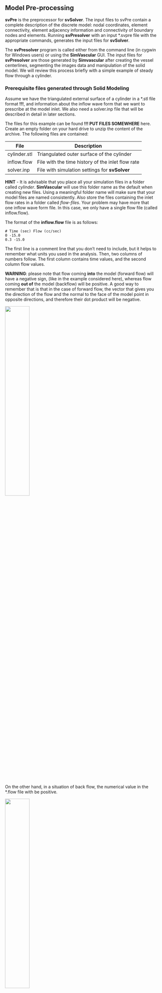 ## Model Pre-processing

**svPre** is the preprocessor for **svSolver**. The input files to svPre contain a complete description of the discrete model: nodal coordinates, element connectivity, element adjacency information and connectivity of boundary nodes and elements. Running **svPresolver** with an input \*.svpre file with the appropriate commands, generates the input files for **svSolver**.

The **svPresolver** program is called either from the command line (in cygwin for Windows users) or using the **SimVascular** GUI. The input files for **svPresolver** are those generated by **Simvascular** after creating the vessel centerlines, segmenting the images data and manipulation of the solid model. We will review this process briefly with a simple example of steady flow through a cylinder.

### Prerequisite files generated through Solid Modeling

Assume we have the triangulated external surface of a cylinder in a \*.stl file format **!!!**, and information about the inflow wave form that we want to prescribe at the model inlet. We also need a solver.inp file that will be described in detail in later sections.

The files for this example can be found **!!! PUT FILES SOMEWHERE** here. Create an empty folder on your hard drive to unzip the content of the archive. The following files are contained:

<table class="table table-bordered">
<thead>
<tr>
  <th>File</th>
  <th>Description</th>
</tr>
</thead>
<tr>
  <td>cylinder.stl</td>
  <td>Triangulated outer surface of the cylinder</td>
</tr>
<tr>
  <td>inflow.flow</td>
  <td>File with the time history of the inlet flow rate</td>
</tr>
<tr>
  <td>solver.inp</td>
  <td>File with simulation settings for <b>svSolver</b></td>
</tr>
</table>

**HINT** - It is advisable that you place all your simulation files in a folder called _cylinder_. **SimVascular** will use this folder name as the default when creating new files. Using a meaningful folder name will make sure that your model files are named consistently. Also store the files containing the inlet flow rates in a folder called _flow-files_. Your problem may have more that one inflow wave form file. In this case, we only have a single flow file (called inflow.flow).

The format of the **inflow.flow** file is as follows:

~~~
# Time (sec) Flow (cc/sec)
0 -15.0
0.3 -15.0
~~~

The first line is a comment line that you don’t need to include, but it helps to remember what units you used in the analysis. Then, two columns of numbers follow. The first column contains time values, and the second column flow values.

**WARNING**: please note that flow coming **into** the model (forward flow) will have a negative sign, (like in the example considered here), whereas flow coming **out of** the model (backflow) will be positive. A good way to remember that is that in the case of forward flow, the vector that gives you the direction of the flow and the normal to the face of the model point in opposite directions, and therefore their dot product will be negative.

<img src="documentation/flowsolver/imgs/Fig_04.png" width="40%" align="centre">

On the other hand, in a situation of back flow,  the numerical value in the \*.flow file with be positive. 

<img src="documentation/flowsolver/imgs/Fig_05.png" width="40%" align="centre">

In this problem, since we are running a steady case, our physical time goes from 0.0 to 0.2 seconds, and the flow is constant with a value of 15.0 cc/sec.

**HINT**: it is very important that you are absolutely sure about the physical dimensions of your model: every unit (length, time, flow, density, etc.) in your analysis must be dimensionally consistent. You can easily check the size of your model in [Paraview](http://www.paraview.org/) before importing it into **SimVascular**.

In this case, our cylinder has a radius $r=2.0$ cm and length $L=30$ cm.

We are now ready to start. First, launch **SimVascular** from the folder where you have the \*.stl file and the flow-files folder. 

Go to the _Model_ tab and select _PolyData_ for the _Solid Model Type_. Than select _Read Model_ from the _File Input/output_ dropdown. You should now see your cylinder.stl file in the open file dialog. Select the file and open it. 

<img src="documentation/flowsolver/imgs/Read_STL_01.png" width="70%">

Press the **R** keyboard button to see a complete visualization of your model in the **SimVascular** 3D window.

<img src="documentation/flowsolver/imgs/ShowSTL.png" width="70%">

Now that you have imported all the external faces of the cylinder, you need to label them as inlet, outlet or wall surfaces.
We use the angle between surface normals to perform this separation. Go to the _PolyData_ tab and select the _Boundary_ subtab. Make sure that a $50.0$ degree angle is selected and that the file _cylinder.stl_ is shown. Click on _Extract Boundaries_ to create three separate surfaces. 

<img src="documentation/flowsolver/imgs/SeparateWithAngles.png" width="70%">

If you go back to the _Model_ tab, you should now be able to see three surfaces listed under the _Face Ids_ listbox. Generic names have been assigned to the faces and we should name these surfaces before proceeding to make the assignment of boundary conditions easier. 

<img src="documentation/flowsolver/imgs/SeparatedSurfaces.png" width="70%">

If you click on a single item on the list, you can change the color of a face using the _Change Color_ button. Additionally, you can also right-mouse-click in the **SimVascular** 3-D Graphics Window, place the mouse pointer on top of a face of the model, click the key “p” (for “pick”), and see what face name it has in the  SimVascular GUI. Go ahead and assign the names of **inlet**, **outlet** and **wall** to the various faces. Use the button _Set Value_ to change the name of the face selected on the _Face Ids_ listbox. Your screen should now appear as in the following figure. 

<img src="documentation/flowsolver/imgs/FacesIdAssigned.png" width="70%">

Before proceeding it is a good idea to save your model. Click on _Save Model_ under the _File Input/Output_ dropdown. 
Let’s go now to the meshing menu to generate the mesh and the rest of the input files that will be used by **svSolver**. Two meshing engines are currently supported in **SimVascular**, _MeshSim_ and _TetGen_. In this tutorial we will use TetGen to produce a discrete solid mesh of our cylinder from its triangulated exterior. The process of generating a solid mesh with MeshSim is very similar (see the SimVascular [meshing guide](docsMeshing.html#meshSec2)). In the _Set maximum tetrahedron edge size_ editbox enter a value of $0.5$ (cm). This will give us approximately 8 finite elements across the diameter of the vessel (recall that the diameter of this cylinder is $D = 2\,r = 4.0$ cm).

<img src="documentation/flowsolver/imgs/tetGenOptions.png" width="70%">

Click on the _Run Mesher (Internal)_ button to generate the finite element mesh. This process will take a few seconds. 
This will generate an isotropic mesh with $68469$ elements and $16439$ nodes.

<img src="documentation/flowsolver/imgs/MeshedCylinder.png" width="70%">

Now, click on the _Write Files_ button to generate all the files that **svPresolver** will need.

<img src="documentation/flowsolver/imgs/CylinderFiles.png" width="800">

These files are:

- **cylinder.stl**, **cylinder.vtk**, **cylinder.vtk.facenames**, the original \*.stl, the same model saved in vtk format and the _cylinder.vtk.facenames_ containting the information for the associated boundary surfaces. 

in the **mesh-complete/** folder: 

- **mesh-complete.exterior.vtp**, vtp file containig all the exterior elements of the mesh generated with TetGen.
- **mesh-complete.mesh.vtu**, vtu file containing the solid mesh generated with TetGen.
- **mesh-complete.xadj.gz**, compressed adjacency file. 
- **walls_combined.vtp**, vtp file containing all surface elements assigned to the wall, possibily combined from various surfaces. 

in the **mesh-complete/mesh-surfaces/** folder:

- **inlet.vtp**, vtp file containing the meshed inlet surface.
- **outlet.vtp**, vtp file containing the meshed outlet surface.
- **wall.vtp**, vtp file containing the meshed wall surface.
